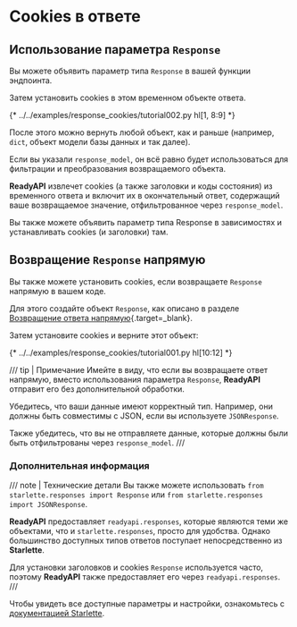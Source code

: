 
# Cookies в ответе

## Использование параметра `Response`

Вы можете объявить параметр типа `Response` в вашей функции эндпоинта.

Затем установить cookies в этом временном объекте ответа.

{* ../../examples/response_cookies/tutorial002.py hl[1, 8:9] *}

После этого можно вернуть любой объект, как и раньше (например, `dict`, объект модели базы данных и так далее).

Если вы указали `response_model`, он всё равно будет использоваться для фильтрации и преобразования возвращаемого объекта.

**ReadyAPI** извлечет cookies (а также заголовки и коды состояния) из временного ответа и включит их в окончательный ответ, содержащий ваше возвращаемое значение, отфильтрованное через `response_model`.

Вы также можете объявить параметр типа Response в зависимостях и устанавливать cookies (и заголовки) там.

## Возвращение `Response` напрямую

Вы также можете установить cookies, если возвращаете `Response` напрямую в вашем коде.

Для этого создайте объект `Response`, как описано в разделе [Возвращение ответа напрямую](response-directly.md){.target=_blank}.

Затем установите cookies и верните этот объект:

{* ../../examples/response_cookies/tutorial001.py hl[10:12] *}

/// tip | Примечание
Имейте в виду, что если вы возвращаете ответ напрямую, вместо использования параметра `Response`, **ReadyAPI** отправит его без дополнительной обработки.

Убедитесь, что ваши данные имеют корректный тип. Например, они должны быть совместимы с JSON, если вы используете `JSONResponse`.

Также убедитесь, что вы не отправляете данные, которые должны были быть отфильтрованы через `response_model`.
///

### Дополнительная информация

/// note | Технические детали
Вы также можете использовать `from starlette.responses import Response` или `from starlette.responses import JSONResponse`.

**ReadyAPI** предоставляет `readyapi.responses`, которые являются теми же объектами, что и `starlette.responses`, просто для удобства. Однако большинство доступных типов ответов поступает непосредственно из **Starlette**.

Для установки заголовков и cookies `Response` используется часто, поэтому **ReadyAPI** также предоставляет его через `readyapi.responses`.
///

Чтобы увидеть все доступные параметры и настройки, ознакомьтесь с <a href="https://www.starlette.io/responses/#set-cookie" class="external-link" target="_blank">документацией Starlette</a>.
